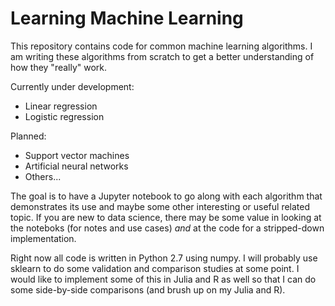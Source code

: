 # Learning Machine Learning

This repository contains code for common machine learning algorithms.  I am writing these algorithms from scratch to get a better understanding of how they "really" work.

Currently under development:
- Linear regression
- Logistic regression

Planned:
- Support vector machines
- Artificial neural networks
- Others...

The goal is to have a Jupyter notebook to go along with each algorithm that demonstrates its use and maybe some other interesting or useful related topic.  If you are new to data science, there may be some value in looking at the noteboks (for notes and use cases) *and* at the code for a stripped-down implementation.

Right now all code is written in Python 2.7 using numpy.  I will probably use sklearn to do some validation and comparison studies at some point.  I would like to implement some of this in Julia and R as well so that I can do some side-by-side comparisons (and brush up on my Julia and R).
